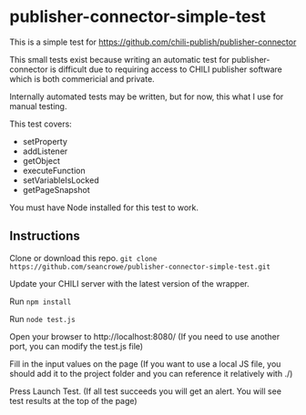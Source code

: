 # publisher-connector-simple-test

This is a simple test for https://github.com/chili-publish/publisher-connector

This small tests exist because writing an automatic test for publisher-connector is difficult due to requiring access to CHILI publisher software which is both commericial and private.

Internally automated tests may be written, but for now, this what I use for manual testing.

This test covers:
* setProperty
* addListener
* getObject
* executeFunction
* setVariableIsLocked
* getPageSnapshot


You must have Node installed for this test to work.


## Instructions
Clone or download this repo. `git clone https://github.com/seancrowe/publisher-connector-simple-test.git`

Update your CHILI server with the latest version of the wrapper.

Run `npm install`

Run `node test.js`

Open your browser to http://localhost:8080/
(If you need to use another port, you can modify the test.js file)

Fill in the input values on the page
(If you want to use a local JS file, you should add it to the project folder and you can reference it relatively with ./)

Press Launch Test. 
(If all test succeeds you will get an alert. You will see test results at the top of the page)



